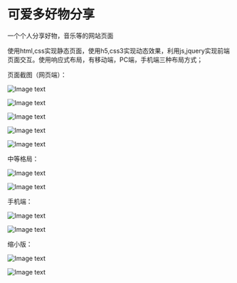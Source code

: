 # 可爱多好物分享
一个个人分享好物，音乐等的网站页面

使用html,css实现静态页面，使用h5,css3实现动态效果，利用js,jquery实现前端页面交互。使用响应式布局，有移动端，PC端，手机端三种布局方式；

页面截图（网页端）：

![Image text](http://img.hb.aicdn.com/4f026bd0eacb262fccb6a6944a58188c75a5dd97de34c-U32hWf_fw658)

![Image text](http://img.hb.aicdn.com/c94d9af6a66465682d1f110650c46c775161f692b3ac2-BMkuG9_fw658)

![Image text](http://img.hb.aicdn.com/defeef6c27cf4baab3411e045ed18da552b424695865d-RLu8vq_fw658)

![Image text](http://img.hb.aicdn.com/a278869cd7e954d856807eaf3670fcbfcd8e3905a3019-b14UN8_fw658)

![Image text](http://img.hb.aicdn.com/969f44f020e6d3e5c34182c97f1ea1dc810e7f7674286-w7U0ae_fw658)

中等格局：

![Image text](http://img.hb.aicdn.com/97b92569b9e555c3b069f1896d0bac25e5264e328201-C0pWTJ_fw658)

![Image text](http://img.hb.aicdn.com/05af0b495db1ed37286dd2ab757d470991151e06bec0-gd3RsT_fw658)


手机端：

![Image text](http://img.hb.aicdn.com/7a37f3bfc0575015ab50de0759ea65ba867e801732ba-4AquIQ_fw658)

![Image text](http://img.hb.aicdn.com/06966903a1465d028550cc793da0536abb96237933db-5zlxw7_fw658)

缩小版：

![Image text](http://img.hb.aicdn.com/eca4c4bc1fb50b38efdb2ce15809f385ebfde993861e-GNzcq1_fw658)

![Image text](http://img.hb.aicdn.com/0fae99f874ff459b489f71e8caf4278a7fff65cda512-afgfQy_fw658)
